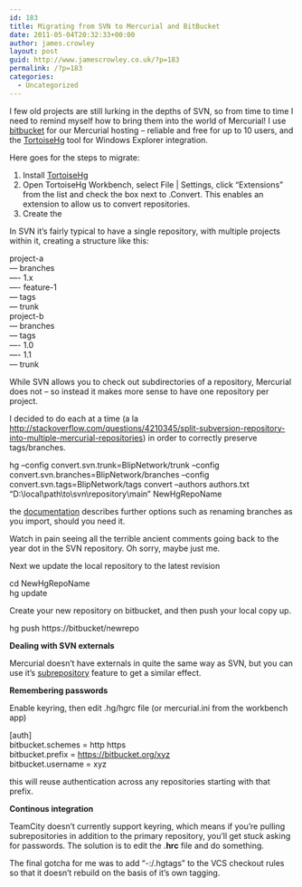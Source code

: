```yaml
---
id: 183
title: Migrating from SVN to Mercurial and BitBucket
date: 2011-05-04T20:32:33+00:00
author: james.crowley
layout: post
guid: http://www.jamescrowley.co.uk/?p=183
permalink: /?p=183
categories:
  - Uncategorized
---
```

I few old projects are still lurking in the depths of SVN, so from time to time I need to remind myself how to bring them into the world of Mercurial! I use [bitbucket](http://www.bitbucket.org/) for our Mercurial hosting &#8211; reliable and free for up to 10 users, and the [TortoiseHg](http://tortoisehg.bitbucket.org/) tool for Windows Explorer integration.

Here goes for the steps to migrate:

  1. Install [TortoiseHg](http://tortoisehg.bitbucket.org/)
  2. Open TortoiseHg Workbench, select File | Settings, click &#8220;Extensions&#8221; from the list and check the box next to .Convert. This enables an extension to allow us to convert repositories.
  3. Create the

In SVN it&#8217;s fairly typical to have a single repository, with multiple projects within it, creating a structure like this:

project-a  
&#8212; branches  
&#8212;- 1.x  
&#8212;- feature-1  
&#8212; tags  
&#8212; trunk  
project-b  
&#8212; branches  
&#8212; tags  
&#8212;- 1.0  
&#8212;- 1.1  
&#8212; trunk

While SVN allows you to check out subdirectories of a repository, Mercurial does not &#8211; so instead it makes more sense to have one repository per project.

I decided to do each at a time (a la http://stackoverflow.com/questions/4210345/split-subversion-repository-into-multiple-mercurial-repositories) in order to correctly preserve tags/branches.

hg &#8211;config convert.svn.trunk=BlipNetwork/trunk &#8211;config convert.svn.branches=BlipNetwork/branches &#8211;config convert.svn.tags=BlipNetwork/tags convert &#8211;authors authors.txt &#8220;D:\local\path\to\svn\repository\main&#8221; NewHgRepoName

the [documentation](http://mercurial.selenic.com/wiki/ConvertExtension) describes further options such as renaming branches as you import, should you need it.

Watch in pain seeing all the terrible ancient comments going back to the year dot in the SVN repository. Oh sorry, maybe just me.

Next we update the local repository to the latest revision

cd NewHgRepoName  
hg update

Create your new repository on bitbucket, and then push your local copy up.

hg push https://bitbucket/newrepo

**Dealing with SVN externals**

Mercurial doesn&#8217;t have externals in quite the same way as SVN, but you can use it&#8217;s [subrepository](http://mercurial.selenic.com/wiki/Subrepository) feature to get a similar effect.

**Remembering passwords**

Enable keyring, then edit .hg/hgrc file (or mercurial.ini from the workbench app)

[auth]  
bitbucket.schemes = http https  
bitbucket.prefix = https://bitbucket.org/xyz  
bitbucket.username = xyz

this will reuse authentication across any repositories starting with that prefix.

**Continous integration**

TeamCity doesn&#8217;t currently support keyring, which means if you&#8217;re pulling subrepositories in addition to the primary repository, you&#8217;ll get stuck asking for passwords. The solution is to edit the .**hrc** file and do something.

The final gotcha for me was to add &#8220;-:/.hgtags&#8221; to the VCS checkout rules so that it doesn&#8217;t rebuild on the basis of it&#8217;s own tagging.